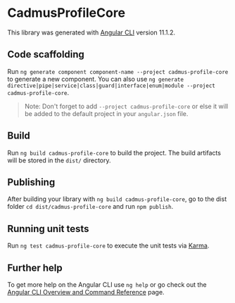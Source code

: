 # CadmusProfileCore

This library was generated with [Angular CLI](https://github.com/angular/angular-cli) version 11.1.2.

## Code scaffolding

Run `ng generate component component-name --project cadmus-profile-core` to generate a new component. You can also use `ng generate directive|pipe|service|class|guard|interface|enum|module --project cadmus-profile-core`.
> Note: Don't forget to add `--project cadmus-profile-core` or else it will be added to the default project in your `angular.json` file. 

## Build

Run `ng build cadmus-profile-core` to build the project. The build artifacts will be stored in the `dist/` directory.

## Publishing

After building your library with `ng build cadmus-profile-core`, go to the dist folder `cd dist/cadmus-profile-core` and run `npm publish`.

## Running unit tests

Run `ng test cadmus-profile-core` to execute the unit tests via [Karma](https://karma-runner.github.io).

## Further help

To get more help on the Angular CLI use `ng help` or go check out the [Angular CLI Overview and Command Reference](https://angular.io/cli) page.
